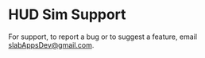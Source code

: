 # HUD Sim Support

For support, to report a bug or to suggest a feature, email slabAppsDev@gmail.com.
